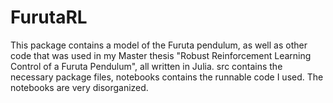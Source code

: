 # FurutaRL

This package contains a model of the Furuta pendulum, as well as other code that was used in my Master thesis "Robust Reinforcement Learning Control of a Furuta Pendulum", all written in Julia. src contains the necessary package files, notebooks contains the runnable code I used. The notebooks are very disorganized.
